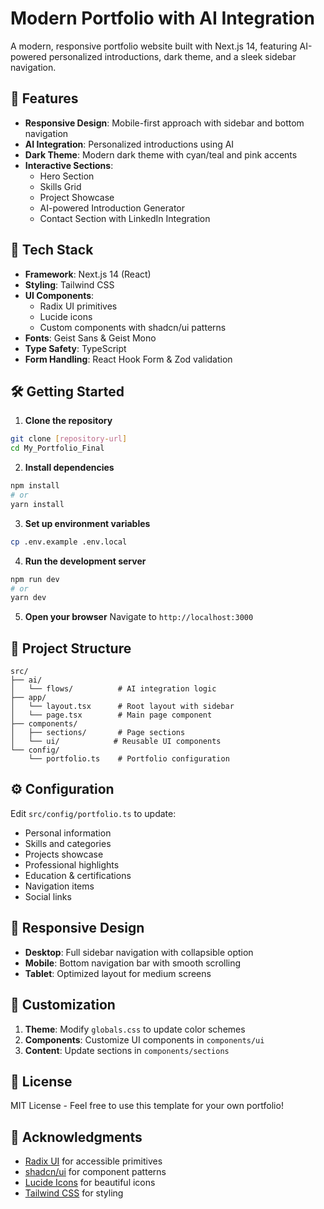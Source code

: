 # Modern Portfolio with AI Integration

A modern, responsive portfolio website built with Next.js 14, featuring AI-powered personalized introductions, dark theme, and a sleek sidebar navigation.

## 🌟 Features

- **Responsive Design**: Mobile-first approach with sidebar and bottom navigation
- **AI Integration**: Personalized introductions using AI
- **Dark Theme**: Modern dark theme with cyan/teal and pink accents
- **Interactive Sections**:
  - Hero Section
  - Skills Grid
  - Project Showcase
  - AI-powered Introduction Generator
  - Contact Section with LinkedIn Integration

## 🚀 Tech Stack

- **Framework**: Next.js 14 (React)
- **Styling**: Tailwind CSS
- **UI Components**: 
  - Radix UI primitives
  - Lucide icons
  - Custom components with shadcn/ui patterns
- **Fonts**: Geist Sans & Geist Mono
- **Type Safety**: TypeScript
- **Form Handling**: React Hook Form & Zod validation

## 🛠️ Getting Started

1. **Clone the repository**
```bash
git clone [repository-url]
cd My_Portfolio_Final
```

2. **Install dependencies**
```bash
npm install
# or
yarn install
```

3. **Set up environment variables**
```bash
cp .env.example .env.local
```

4. **Run the development server**
```bash
npm run dev
# or
yarn dev
```

5. **Open your browser**
Navigate to `http://localhost:3000`

## 📁 Project Structure

```
src/
├── ai/
│   └── flows/          # AI integration logic
├── app/
│   └── layout.tsx      # Root layout with sidebar
│   └── page.tsx        # Main page component
├── components/
│   ├── sections/       # Page sections
│   └── ui/            # Reusable UI components
└── config/
    └── portfolio.ts    # Portfolio configuration
```

## ⚙️ Configuration

Edit `src/config/portfolio.ts` to update:
- Personal information
- Skills and categories
- Projects showcase
- Professional highlights
- Education & certifications
- Navigation items
- Social links

## 📱 Responsive Design

- **Desktop**: Full sidebar navigation with collapsible option
- **Mobile**: Bottom navigation bar with smooth scrolling
- **Tablet**: Optimized layout for medium screens

## 🎨 Customization

1. **Theme**: Modify `globals.css` to update color schemes
2. **Components**: Customize UI components in `components/ui`
3. **Content**: Update sections in `components/sections`

## 📄 License

MIT License - Feel free to use this template for your own portfolio!

## 🙏 Acknowledgments

- [Radix UI](https://www.radix-ui.com/) for accessible primitives
- [shadcn/ui](https://ui.shadcn.com/) for component patterns
- [Lucide Icons](https://lucide.dev/) for beautiful icons
- [Tailwind CSS](https://tailwindcss.com/) for styling
